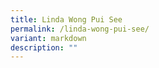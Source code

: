 ```yaml
---
title: Linda Wong Pui See
permalink: /linda-wong-pui-see/
variant: markdown
description: ""
---
```


